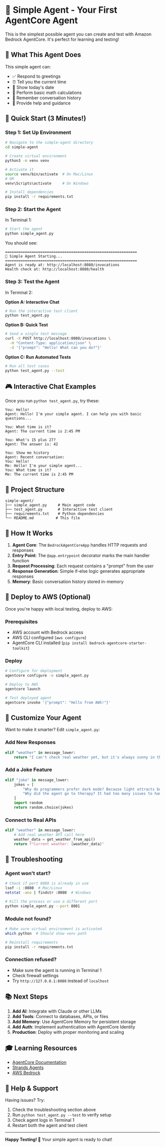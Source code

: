# 🤖 Simple Agent - Your First AgentCore Agent

This is the simplest possible agent you can create and test with Amazon Bedrock AgentCore. It's perfect for learning and testing!

## 🎯 What This Agent Does

This simple agent can:
- ✅ Respond to greetings
- ⏰ Tell you the current time
- 📅 Show today's date
- 🧮 Perform basic math calculations
- 💬 Remember conversation history
- 🎯 Provide help and guidance

## 🚀 Quick Start (3 Minutes!)

### Step 1: Set Up Environment

```bash
# Navigate to the simple-agent directory
cd simple-agent

# Create virtual environment
python3 -m venv venv

# Activate it
source venv/bin/activate  # On Mac/Linux
# OR
venv\Scripts\activate     # On Windows

# Install dependencies
pip install -r requirements.txt
```

### Step 2: Start the Agent

In Terminal 1:
```bash
# Start the agent
python simple_agent.py
```

You should see:
```
============================================================
🤖 Simple Agent Starting...
============================================================
Agent is ready at: http://localhost:8080/invocations
Health check at: http://localhost:8080/health
```

### Step 3: Test the Agent

In Terminal 2:

**Option A: Interactive Chat**
```bash
# Run the interactive test client
python test_agent.py
```

**Option B: Quick Test**
```bash
# Send a single test message
curl -X POST http://localhost:8080/invocations \
  -H "Content-Type: application/json" \
  -d '{"prompt": "Hello! What can you do?"}'
```

**Option C: Run Automated Tests**
```bash
# Run all test cases
python test_agent.py --test
```

## 🎮 Interactive Chat Examples

Once you run `python test_agent.py`, try these:

```
You: Hello!
Agent: Hello! I'm your simple agent. I can help you with basic questions...

You: What time is it?
Agent: The current time is 2:45 PM

You: What's 15 plus 27?
Agent: The answer is: 42

You: Show me history
Agent: Recent conversation:
You: Hello!
Me: Hello! I'm your simple agent...
You: What time is it?
Me: The current time is 2:45 PM
```

## 📁 Project Structure

```
simple-agent/
├── simple_agent.py     # Main agent code
├── test_agent.py       # Interactive test client
├── requirements.txt    # Python dependencies
└── README.md          # This file
```

## 🔧 How It Works

1. **Agent Core**: The `BedrockAgentCoreApp` handles HTTP requests and responses
2. **Entry Point**: The `@app.entrypoint` decorator marks the main handler function
3. **Request Processing**: Each request contains a "prompt" from the user
4. **Response Generation**: Simple if-else logic generates appropriate responses
5. **Memory**: Basic conversation history stored in-memory

## 🚀 Deploy to AWS (Optional)

Once you're happy with local testing, deploy to AWS:

### Prerequisites
- AWS account with Bedrock access
- AWS CLI configured (`aws configure`)
- AgentCore CLI installed (`pip install bedrock-agentcore-starter-toolkit`)

### Deploy
```bash
# Configure for deployment
agentcore configure -e simple_agent.py

# Deploy to AWS
agentcore launch

# Test deployed agent
agentcore invoke '{"prompt": "Hello from AWS!"}'
```

## 🎨 Customize Your Agent

Want to make it smarter? Edit `simple_agent.py`:

### Add New Responses
```python
elif "weather" in message_lower:
    return "I can't check real weather yet, but it's always sunny in the cloud! ☁️"
```

### Add a Joke Feature
```python
elif "joke" in message_lower:
    jokes = [
        "Why do programmers prefer dark mode? Because light attracts bugs!",
        "Why did the agent go to therapy? It had too many issues to handle!",
    ]
    import random
    return random.choice(jokes)
```

### Connect to Real APIs
```python
elif "weather" in message_lower:
    # Add real weather API call here
    weather_data = get_weather_from_api()
    return f"Current weather: {weather_data}"
```

## 🐛 Troubleshooting

### Agent won't start?
```bash
# Check if port 8080 is already in use
lsof -i :8080  # Mac/Linux
netstat -ano | findstr :8080  # Windows

# Kill the process or use a different port
python simple_agent.py --port 8081
```

### Module not found?
```bash
# Make sure virtual environment is activated
which python  # Should show venv path

# Reinstall requirements
pip install -r requirements.txt
```

### Connection refused?
- Make sure the agent is running in Terminal 1
- Check firewall settings
- Try `http://127.0.0.1:8080` instead of `localhost`

## 📚 Next Steps

1. **Add AI**: Integrate with Claude or other LLMs
2. **Add Tools**: Connect to databases, APIs, or files
3. **Add Memory**: Use AgentCore Memory for persistent storage
4. **Add Auth**: Implement authentication with AgentCore Identity
5. **Production**: Deploy with proper monitoring and scaling

## 🎓 Learning Resources

- [AgentCore Documentation](https://docs.aws.amazon.com/bedrock-agentcore/)
- [Strands Agents](https://strandsagents.com/)
- [AWS Bedrock](https://aws.amazon.com/bedrock/)

## 🤝 Help & Support

Having issues? Try:
1. Check the troubleshooting section above
2. Run `python test_agent.py --test` to verify setup
3. Check agent logs in Terminal 1
4. Restart both the agent and test client

---

**Happy Testing! 🚀** Your simple agent is ready to chat!